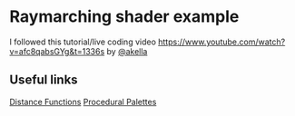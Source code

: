 # Raymarching shader example

I followed this tutorial/live coding video https://www.youtube.com/watch?v=afc8qabsGYg&t=1336s by [@akella](https://twitter.com/akella) 

## Useful links 

[Distance Functions](https://www.iquilezles.org/www/articles/distfunctions/distfunctions.htm)
[Procedural Palettes](https://iquilezles.org/www/articles/palettes/palettes.htm)
